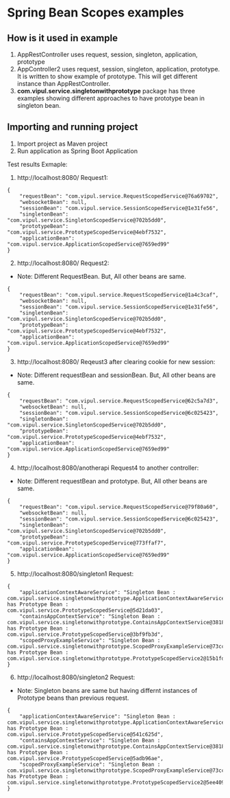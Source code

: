 # Spring Bean Scopes examples

## How is it used in example

1. AppRestController uses request, session, singleton, application, prototype
2. AppController2 uses request, session, singleton, application, prototype. It is written to show example of prototype. This will get different instance than AppRestController.
3. **com.vipul.service.singletonwithprototype** package has three examples showing different approaches to have prototype bean in singleton bean.

## Importing and running project

1. Import project as Maven project
2. Run application as Spring Boot Application


Test results Exmaple:

1. http://localhost:8080/  Request1:
```
{
    "requestBean": "com.vipul.service.RequestScopedService@76a69702",
    "websocketBean": null,
    "sessionBean": "com.vipul.service.SessionScopedService@1e31fe56",
    "singletonBean": "com.vipul.service.SingletonScopedService@702b5dd0",
    "prototypeBean": "com.vipul.service.PrototypeScopedService@4ebf7532",
    "applicationBean": "com.vipul.service.ApplicationScopedService@7659ed99"
}
```

2. http://localhost:8080/  Request2:
 - Note: Different RequestBean. But, All other beans are same.
``` 
{
    "requestBean": "com.vipul.service.RequestScopedService@1a4c3caf",
    "websocketBean": null,
    "sessionBean": "com.vipul.service.SessionScopedService@1e31fe56",
    "singletonBean": "com.vipul.service.SingletonScopedService@702b5dd0",
    "prototypeBean": "com.vipul.service.PrototypeScopedService@4ebf7532",
    "applicationBean": "com.vipul.service.ApplicationScopedService@7659ed99"
}
```
3. http://localhost:8080/  Reqeust3 after clearing cookie for new session:
 - Note: Different requestBean and sessionBean. But, All other beans are same.
``` 
{
    "requestBean": "com.vipul.service.RequestScopedService@62c5a7d3",
    "websocketBean": null,
    "sessionBean": "com.vipul.service.SessionScopedService@6c025423",
    "singletonBean": "com.vipul.service.SingletonScopedService@702b5dd0",
    "prototypeBean": "com.vipul.service.PrototypeScopedService@4ebf7532",
    "applicationBean": "com.vipul.service.ApplicationScopedService@7659ed99"
}
```
4. http://localhost:8080/anotherapi  Request4 to another controller: 
 - Note: Different requestBean and prototype. But, All other beans are same.
``` 
{
    "requestBean": "com.vipul.service.RequestScopedService@79f80a60",
    "websocketBean": null,
    "sessionBean": "com.vipul.service.SessionScopedService@6c025423",
    "singletonBean": "com.vipul.service.SingletonScopedService@702b5dd0",
    "prototypeBean": "com.vipul.service.PrototypeScopedService@773ffaf7",
    "applicationBean": "com.vipul.service.ApplicationScopedService@7659ed99"
}
```
5. http://localhost:8080/singleton1 Request:
```
{
    "applicationContextAwareService": "Singleton Bean : com.vipul.service.singletonwithprototype.ApplicationContextAwareService@1ecac6fe has Prototype Bean : com.vipul.service.PrototypeScopedService@5d21da03",
    "containsAppContextService": "Singleton Bean : com.vipul.service.singletonwithprototype.ContainsAppContextService@3818ee80 has Prototype Bean : com.vipul.service.PrototypeScopedService@3bf9fb3d",
    "scopedProxyExampleService": "Singleton Bean : com.vipul.service.singletonwithprototype.ScopedProxyExampleService@73cc378a has Prototype Bean : com.vipul.service.singletonwithprototype.PrototypeScopedService2@15b1fdb5"
}
```
6. http://localhost:8080/singleton2 Request:
 - Note: Singleton beans are same but having differnt instances of Prototype beans than previous request.
``` 
{
    "applicationContextAwareService": "Singleton Bean : com.vipul.service.singletonwithprototype.ApplicationContextAwareService@1ecac6fe has Prototype Bean : com.vipul.service.PrototypeScopedService@541c625d",
    "containsAppContextService": "Singleton Bean : com.vipul.service.singletonwithprototype.ContainsAppContextService@3818ee80 has Prototype Bean : com.vipul.service.PrototypeScopedService@5adb96ae",
    "scopedProxyExampleService": "Singleton Bean : com.vipul.service.singletonwithprototype.ScopedProxyExampleService@73cc378a has Prototype Bean : com.vipul.service.singletonwithprototype.PrototypeScopedService2@5ee4092d"
}
```
